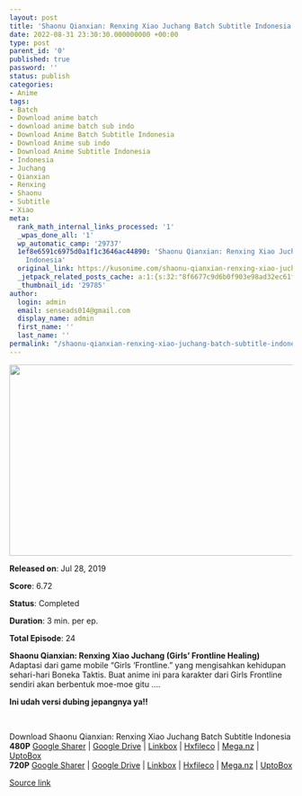 ```yaml
---
layout: post
title: 'Shaonu Qianxian: Renxing Xiao Juchang Batch Subtitle Indonesia'
date: 2022-08-31 23:30:30.000000000 +00:00
type: post
parent_id: '0'
published: true
password: ''
status: publish
categories:
- Anime
tags:
- Batch
- Download anime batch
- download anime batch sub indo
- Download Anime Batch Subtitle Indonesia
- Download Anime sub indo
- Download Anime Subtitle Indonesia
- Indonesia
- Juchang
- Qianxian
- Renxing
- Shaonu
- Subtitle
- Xiao
meta:
  rank_math_internal_links_processed: '1'
  _wpas_done_all: '1'
  wp_automatic_camp: '29737'
  1ef8e6591c6975d0a1f1c3646ac44890: 'Shaonu Qianxian: Renxing Xiao Juchang Batch Subtitle
    Indonesia'
  original_link: https://kusonime.com/shaonu-qianxian-renxing-xiao-juchang-batch-subtitle-indonesia/
  _jetpack_related_posts_cache: a:1:{s:32:"8f6677c9d6b0f903e98ad32ec61f8deb";a:2:{s:7:"expires";i:1663335738;s:7:"payload";a:3:{i:0;a:1:{s:2:"id";i:29782;}i:1;a:1:{s:2:"id";i:29875;}i:2;a:1:{s:2:"id";i:29879;}}}}
  _thumbnail_id: '29785'
author:
  login: admin
  email: senseads014@gmail.com
  display_name: admin
  first_name: ''
  last_name: ''
permalink: "/shaonu-qianxian-renxing-xiao-juchang-batch-subtitle-indonesia/"
---
```

<p>
 <img width="604" height="340" src="{{ site.baseurl }}/assets/2022/08/Shaonu-Qianxian-Renxing-Xiao-Juchang-604x340.jpg" class="attachment-thumb-large size-thumb-large wp-post-image" alt="" loading="lazy" title="Shaonu Qianxian: Renxing Xiao Juchang Batch Subtitle Indonesia" srcset="https://kusonime.com/wp-content/uploads/2022/08/Shaonu-Qianxian-Renxing-Xiao-Juchang-604x340.jpg 604w, https://kusonime.com/wp-content/uploads/2022/08/Shaonu-Qianxian-Renxing-Xiao-Juchang-300x169.jpg 300w, https://kusonime.com/wp-content/uploads/2022/08/Shaonu-Qianxian-Renxing-Xiao-Juchang-768x432.jpg 768w, https://kusonime.com/wp-content/uploads/2022/08/Shaonu-Qianxian-Renxing-Xiao-Juchang-520x293.jpg 520w, https://kusonime.com/wp-content/uploads/2022/08/Shaonu-Qianxian-Renxing-Xiao-Juchang.jpg 1000w" sizes="(max-width: 604px) 100vw, 604px" />
<p><b>Released on</b>: Jul 28, 2019</p>
<p>
<p><b>Score</b>: 6.72</p>
<p>
<p><b>Status</b>: Completed</p>
<p>
<p><b>Duration</b>: 3 min. per ep.</p>
<p>
<p><b>Total Episode</b>: 24</p>
<p>
<p><strong>Shaonu Qianxian: Renxing Xiao Juchang (Girls’ Frontline Healing)</strong> Adaptasi dari game mobile “Girls ‘Frontline.” yang mengisahkan kehidupan sehari-hari Boneka Taktis. Buat anime ini para karakter dari Girls Frontline sendiri akan berbentuk moe-moe gitu ….</p>
<p>
<p><strong>Ini udah versi dubing jepangnya ya!!</strong></p>
<p>
<p> </p>
<p>
<div class="smokeddl">
<div class="smokettl">Download Shaonu Qianxian: Renxing Xiao Juchang Batch Subtitle Indonesia</div>
<div class="smokeurl"><strong>480P</strong> <a href="https://tempel.in/view/86d78e47" target="_blank" rel="noopener noreferrer">Google Sharer</a> | <a href="https://tempel.in/view/86d78e47" target="_blank" rel="noopener">Google Drive</a> | <a href="https://lbx.to/f/J9WqOCY" target="_blank" rel="noopener">Linkbox</a> | <a href="https://hxfile.co/1r0fprwo62dg" target="_blank" rel="noopener">Hxfileco</a> | <a href="https://tempel.in/view/86d78e47" target="_blank" rel="noopener">Mega.nz</a> | <a href="https://uptobox.com/wzk7drnni9ti" target="_blank" rel="noopener">UptoBox</a></div>
<div class="smokeurl"><strong>720P</strong> <a href="https://tempel.in/view/86d78e47" target="_blank" rel="noopener noreferrer">Google Sharer</a> | <a href="https://tempel.in/view/86d78e47" target="_blank" rel="noopener">Google Drive</a> | <a href="https://lbx.to/f/VTKAV6t" target="_blank" rel="noopener">Linkbox</a> | <a href="https://hxfile.co/6p3wsvlr5bb3" target="_blank" rel="noopener">Hxfileco</a> | <a href="https://tempel.in/view/86d78e47" target="_blank" rel="noopener">Mega.nz</a> | <a href="https://uptobox.com/g6qy7isvm9ww" target="_blank" rel="noopener">UptoBox</a></div>
</div>
<p><a href="https://kusonime.com/shaonu-qianxian-renxing-xiao-juchang-batch-subtitle-indonesia/">Source link </a></p>
